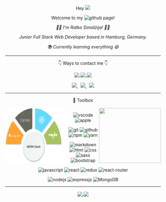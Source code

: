 <p align="center"> Hey  <img src="https://raw.githubusercontent.com/MartinHeinz/MartinHeinz/master/wave.gif" width="30px"> </p>
<p align="center">Welcome to my <img width=50 src="https://github.githubassets.com/images/modules/logos_page/Octocat.png"  alt="github"/> page!</p>
<p align="center"><i>👨‍💻 I'm Ratko Simidzija! 🙋‍♂️</i></p>
<p align="center"><i>Junior Full Stack Web Developer based in Hamburg, Germany.</i></p>
<p align="center"><i>📚 Currently learning everything 😆</i></p>

---
<p align="center">👇 Ways to contact me 👇</p>

<div align="center"> 
<a href="https://linkedin.com/in/ratkosimidzija" target="_blank">
  <img align="center" src="https://img.shields.io/badge/LinkedIn-0077B5?style=for-the-badge&logo=linkedin&logoColor=white" />
</a>  
<a href="#">
  <img align="center" width="100" src="https://camo.githubusercontent.com/ec0df7b334d15078e980be8f26f35f1bd6f004eaa4a121db42fed361360c1817/68747470733a2f2f6d656469612e67697068792e636f6d2f6d656469612f4c6e516a7057614f4e386e68723231764e572f67697068792e676966" />
</a> 
<a href="https://www.ratko-simidzija.com" target="_blank">
  <img align="center" src="https://img.shields.io/badge/portfolio-E4405F?style=for-the-badge&logoColor=white" />
</a> 
</div>
<br/>
<div align="center"> 
<a href="https://twitter.com/ratko__s" target="_blank">
  <img src="https://img.shields.io/badge/Twitter-1DA1F2?style=for-the-badge&logo=twitter&logoColor=white" />
</a>  &nbsp;
<a href="mailto:ratko.simidzija@icloud.com" target="_blank">
  <img src="https://img.shields.io/badge/mail-007aff?style=for-the-badge&logo=icloud&logoColor=white" />
</a>  &nbsp;
<a href="https://t.me/sira_08" target="_blank">
  <img src="https://img.shields.io/badge/Telegram-2CA5E0?style=for-the-badge&logo=telegram&logoColor=white" />
</a>  

</div>
<hr/>

<div align="center">🧰 Toolbox</div>
<br/>


<a href="#">
  <img align="left" width=200  height=178  align="left" src="https://github.com/awartanian/awartanian/raw/main/MERN-pic.png" />
</a>  

<a href="#">
  <img align="right" width=200 height=178 src="https://camo.githubusercontent.com/62da68eb62b1e5f175f7d1f0191dd89a653d7908feb22d37d4a0ab07365d6791/68747470733a2f2f6d656469612e67697068792e636f6d2f6d656469612f4d3967624264396e6244724f5475314d71782f67697068792e676966" />
</a> 

<div align="center">
  
<img src="https://img.shields.io/badge/Visual_Studio_Code-333333?style=flat&logo=visual%20studio%20code" alt="vscode"/> <img src="https://img.shields.io/badge/Mac%20Mini%20M1-333333?style=flat&logo=apple" alt="apple"/>

<img src="https://img.shields.io/badge/Git-333333?style=flat&logo=git" alt="git"/> <img src="https://img.shields.io/badge/GitHub-333333?style=flat&logo=github" alt="github"/>
<img src="https://img.shields.io/badge/npm-333333?style=flat&logo=npm" alt="npm"/> 
<img src="https://img.shields.io/badge/Yarn-333333?style=flat&logo=yarn" alt="yarn"/>

<img src="https://img.shields.io/badge/Markdown-333333?style=flat&logo=markdown" alt="markdown"/> <img src="https://img.shields.io/badge/HTML5-333333?style=flat&logo=html5" alt="html"/> 
<img src="https://img.shields.io/badge/CSS3-333333?style=flat&logo=css3" alt="css"/>
<img src="https://img.shields.io/badge/Sass-333333?style=flat&logo=sass" alt="sass"/>
<img src="https://img.shields.io/badge/Bootstrap-333333?style=flat&logo=bootstrap" alt="bootstrap"/>

<img src="https://img.shields.io/badge/JavaScript-333333?style=flat&logo=javascript" alt="javascript"/> <img src="https://img.shields.io/badge/React-333333?style=flat&logo=react" alt="react"/>
<img src="https://img.shields.io/badge/Redux-333333?style=flat&logo=redux" alt="redux"/>
<img src="https://img.shields.io/badge/React_Router-333333?style=flat&logo=react-router" alt="react-router"/>
  
<img src="https://img.shields.io/badge/-Node.js-333333?style=flat&logo=node.js" alt="nodejs"/> 
<img src="https://img.shields.io/badge/-express.js-333333?style=flat&logo=express" alt="expressjs"/>
<img src="https://img.shields.io/badge/-MongoDB-333333?style=flat&logo=mongodb" alt="MongoDB"/>


</div>
</div>
  
---
<div align="center">
<a href="https://github.com/ratko-sim/github-readme-stats">
  <img width=450 align="center" src="https://github-readme-stats-ratko-sim.vercel.app/api?username=ratko-sim&count_private=true&show_icons=true&bg_color=66000000&text_color=5D6D7E&title_color=0078FF&border_color=66000000&custom_title=GitHub Stats" />
</a>

<a href="https://github.com/ratko-sim/github-readme-stats">
  <img card_width=450 align="center" src="https://github-readme-stats.vercel.app/api/top-langs/?username=ratko-sim&layout=compact&bg_color=66000000&text_color=5D6D7E&title_color=0078FF&border_color=66000000&langs_count=4" />
</a> 
</div>
